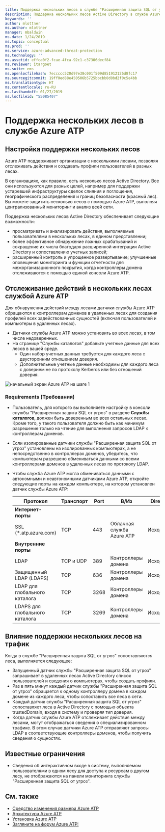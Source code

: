 ```yaml
---
title: Поддержка нескольких лесов в службе "Расширенная защита SQL от угроз" | Документация Майкрософт
description: Поддержка нескольких лесов Active Directory в службе Azure ATP.
keywords: ''
author: mlottner
ms.author: mlottner
manager: mbaldwin
ms.date: 1/24/2019
ms.topic: conceptual
ms.prod: ''
ms.service: azure-advanced-threat-protection
ms.technology: ''
ms.assetid: effca0f2-fcae-4fca-92c1-c37306decf84
ms.reviewer: itargoet
ms.suite: ems
ms.openlocfilehash: 7eccccc520d97e38c001f509d851912126d8fc17
ms.sourcegitcommit: 19ff0ed88e450506b5725bbcbb0d0bd2f0c5e4bb
ms.translationtype: HT
ms.contentlocale: ru-RU
ms.lasthandoff: 01/27/2019
ms.locfileid: "55085407"
---
```

# <a name="azure-advanced-threat-protection-multi-forest-support"></a>Поддержка нескольких лесов в службе Azure ATP


## <a name="multi-forest-support-set-up"></a>Настройка поддержки нескольких лесов 

Azure ATP поддерживает организации с несколькими лесами, позволяя отслеживать действия и создавать профили пользователей в разных лесах. 

В организациях, как правило, есть несколько лесов Active Directory. Все они используются для разных целей, например для поддержки устаревшей инфраструктуры сделок слияния и поглощения, географического распределения и границ безопасности (красный лес). Вы можете защитить несколько лесов с помощью Azure ATP, выполняя централизованный мониторинг и анализ всей сети.

Поддержка нескольких лесов Active Directory обеспечивает следующие возможности:
-   просматривать и анализировать действия, выполняемые пользователями в нескольких лесах, в едином представлении; 
-   более эффективное обнаружение ложных срабатываний и сокращение их числа благодаря расширенной интеграции Active Directory и сопоставлению учетных записей; 
-   расширенный контроль и упрощенное развертывание; улучшенные оповещения мониторинга и функции отчетности для межорганизационного покрытия, когда контроллеры домена отслеживаются с помощью единой консоли Azure ATP.


## <a name="azure-atp-detection-activity-across-multiple-forests"></a>Отслеживание действий в нескольких лесах службой Azure ATP 

Для обнаружения действий между лесами датчики службы Azure ATP обращаются к контроллерам доменов в удаленных лесах для создания профилей всех задействованных сущностей (включая пользователей и компьютеры в удаленных лесах). 

- Датчики службы Azure ATP можно установить во всех лесах, в том числе недоверенных.
- На странице "Службы каталогов" добавьте учетные данные для всех лесов в вашей среде. 
    - Один набор учетных данных требуется для каждого леса с двусторонним отношением доверия. 
    - Дополнительные учетные данные необходимы для каждого леса с доверием не по протоколу Kerberos или без отношений доверия. 

![начальный экран Azure ATP на шаге 1](media/directory-services-add-no-trust-forests.png)

### <a name="requirements"></a>Requirements (Требования) 

- Пользователь, для которого вы выполняете настройку в консоли службы "Расширенная защита SQL от угроз" в разделе **Службы каталогов**, должен быть доверенным во всех остальных лесах. Кроме того, у такого пользователя должно быть как минимум разрешение только на чтение для выполнения запросов LDAP к контроллерам доменов.
- Если изолированные датчики службы "Расширенная защита SQL от угроз" установлены на изолированных компьютерах, а не непосредственно в контроллерах доменов, убедитесь, что компьютерам разрешено обмениваться данными со всеми контроллерами доменов в удаленных лесах по протоколу LDAP. 

- Чтобы служба Azure ATP могла обмениваться данными с автономными и неавтономными датчиками Azure ATP, откройте следующие порты на каждом компьютере, на котором установлен датчик службы Azure ATP:
 
  |Протокол|Транспорт|Port|В/Из|Direction|
  |----|----|----|----|----|
  |**Интернет-порты**||||
  |SSL (*.atp.azure.com)|TCP|443|Облачная служба Azure ATP|Исходящее|
  |**Внутренние порты**||||           
  |LDAP|TCP и UDP|389|Контроллеры домена|Исходящее|
  |Защищенный LDAP (LDAPS)|TCP|636|Контроллеры домена|Исходящее|
  |LDAP для глобального каталога|TCP|3268|Контроллеры домена|Исходящее|
  |LDAPS для глобального каталога|TCP|3269|Контроллеры домена|Исходящее|


## <a name="multi-forest-support-network-traffic-impact"></a>Влияние поддержки нескольких лесов на трафик 

Когда в службе "Расширенная защита SQL от угроз" сопоставляются леса, выполняется следующее:

-   Запущенный датчик службы "Расширенная защита SQL от угроз" запрашивает в удаленных лесах Active Directory список пользователей и сведения о компьютерах, чтобы создать профили.
-   Раз в пять минут каждый датчик службы "Расширенная защита SQL от угроз" обращается к одному контроллеру домена в каждом домене из каждого леса, чтобы сопоставить все леса в сети.
-   Каждый датчик службы "Расширенная защита SQL от угроз" сопоставляет леса в Active Directory с помощью объекта trustedDomain, входя в систему и проверяя тип доверия.
-   Когда датчик службы Azure ATP отслеживает действия между лесами, могут отображаться сведения о специализированном трафике. В этом случае датчики Azure ATP отправляют запросы LDAP в соответствующие контроллеры доменов, чтобы получить сведения о сущностях. 

## <a name="known-limitations"></a>Известные ограничения
-   Сведения об интерактивном входе в систему, выполняемом пользователями в одном лесу для доступа к ресурсам в другом лесу, не отображаются на панели мониторинга службы "Расширенная защита SQL от угроз".



## <a name="see-also"></a>См. также
- [Средство изменения размера Azure ATP](http://aka.ms/aatpsizingtool)
- [Архитектура Azure ATP](atp-architecture.md)
- [Установка Azure ATP](install-atp-step1.md)
- [Загляните на форум Azure ATP!](https://aka.ms/azureatpcommunity)

